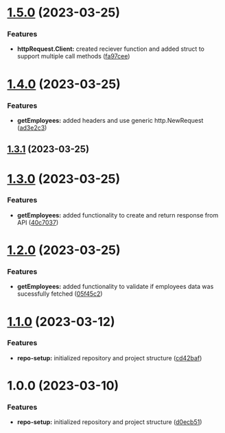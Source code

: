 # [1.5.0](https://github.com/bazaartechnologies-oss/tdd-example/compare/v1.4.0...v1.5.0) (2023-03-25)


### Features

* **httpRequest.Client:** created reciever function and added struct to support multiple call methods ([fa97cee](https://github.com/bazaartechnologies-oss/tdd-example/commit/fa97ceed9a10cf22935bbd48802b86280ebaed0f))

# [1.4.0](https://github.com/bazaartechnologies-oss/tdd-example/compare/v1.3.1...v1.4.0) (2023-03-25)


### Features

* **getEmployees:** added headers and use generic http.NewRequest ([ad3e2c3](https://github.com/bazaartechnologies-oss/tdd-example/commit/ad3e2c3dfab012cddeba5f776fa8e863fdd26592))

## [1.3.1](https://github.com/bazaartechnologies-oss/tdd-example/compare/v1.3.0...v1.3.1) (2023-03-25)

# [1.3.0](https://github.com/bazaartechnologies-oss/tdd-example/compare/v1.2.0...v1.3.0) (2023-03-25)


### Features

* **getEmployees:** added functionality to create and return response from API ([40c7037](https://github.com/bazaartechnologies-oss/tdd-example/commit/40c703700be2a8b7b723202635c907b2708a8c0d))

# [1.2.0](https://github.com/bazaartechnologies-oss/tdd-example/compare/v1.1.0...v1.2.0) (2023-03-25)


### Features

* **getEmployees:** added functionality to validate if employees data was sucessfully fetched ([05f45c2](https://github.com/bazaartechnologies-oss/tdd-example/commit/05f45c2a10939ae822bc851af58e147b88884f4f))

# [1.1.0](https://github.com/bazaartechnologies-oss/tdd-example/compare/v1.0.0...v1.1.0) (2023-03-12)


### Features

* **repo-setup:** initialized repository and project structure ([cd42baf](https://github.com/bazaartechnologies-oss/tdd-example/commit/cd42baf40474e4ab23971b9d4cb5eaef52e16e56))

# 1.0.0 (2023-03-10)


### Features

* **repo-setup:** initialized repository and project structure ([d0ecb51](https://github.com/bazaartechnologies-oss/tdd-example/commit/d0ecb51ea5cb3667875cfc1ec5d75a8db58d6620))
